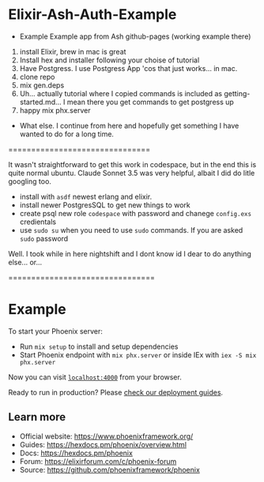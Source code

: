 # Elixir-Ash-Auth-Example
- Example Example app from Ash github-pages (working example there)

1. install Elixir, brew in mac is great
2. Install hex and installer following your choise of tutorial
3. Have Postgress. I use Postgress App 'cos that just works... in mac.
4. clone repo
5. mix gen.deps
6. Uh... actually tutorial where I copied commands is included as getting-started.md... I mean there you get commands to get postgress up
7. happy mix phx.server

- What else. I continue from here and hopefully get something I have wanted to do for a long time.  

===============================

It wasn't straightforward to get this work in codespace, but in the end this is quite normal ubuntu. Claude Sonnet 3.5 was very helpful, albait I did do litle googling too. 

- install with `asdf` newest erlang and elixir.
- install newer PostgresSQL to get new things to work
- create psql new role `codespace` with password and chanege `config.exs` credientals
- use `sudo su` when you need to use `sudo` commands. If you are asked `sudo` password

Well. I took while in here nightshift and I dont know id I dear to do anything else... or...



================================



# Example

To start your Phoenix server:

  * Run `mix setup` to install and setup dependencies
  * Start Phoenix endpoint with `mix phx.server` or inside IEx with `iex -S mix phx.server`

Now you can visit [`localhost:4000`](http://localhost:4000) from your browser.

Ready to run in production? Please [check our deployment guides](https://hexdocs.pm/phoenix/deployment.html).

## Learn more

  * Official website: https://www.phoenixframework.org/
  * Guides: https://hexdocs.pm/phoenix/overview.html
  * Docs: https://hexdocs.pm/phoenix
  * Forum: https://elixirforum.com/c/phoenix-forum
  * Source: https://github.com/phoenixframework/phoenix
